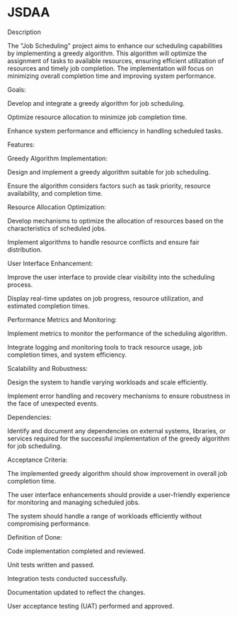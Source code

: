 # JSDAA

Description

The "Job Scheduling" project aims to enhance our scheduling capabilities by implementing a greedy algorithm. This algorithm will optimize the assignment of tasks to available resources, ensuring efficient utilization of resources and timely job completion. The implementation will focus on minimizing overall completion time and improving system performance.

Goals:

Develop and integrate a greedy algorithm for job scheduling.

Optimize resource allocation to minimize job completion time.

Enhance system performance and efficiency in handling scheduled tasks.

Features:

Greedy Algorithm Implementation:

Design and implement a greedy algorithm suitable for job scheduling.

Ensure the algorithm considers factors such as task priority, resource availability, and completion time.

Resource Allocation Optimization:

Develop mechanisms to optimize the allocation of resources based on the characteristics of scheduled jobs.

Implement algorithms to handle resource conflicts and ensure fair distribution.

User Interface Enhancement:

Improve the user interface to provide clear visibility into the scheduling process.

Display real-time updates on job progress, resource utilization, and estimated completion times.

Performance Metrics and Monitoring:

Implement metrics to monitor the performance of the scheduling algorithm.

Integrate logging and monitoring tools to track resource usage, job completion times, and system efficiency.

Scalability and Robustness:

Design the system to handle varying workloads and scale efficiently.

Implement error handling and recovery mechanisms to ensure robustness in the face of unexpected events.

Dependencies:

Identify and document any dependencies on external systems, libraries, or services required for the successful implementation of the greedy algorithm for job scheduling.

Acceptance Criteria:

The implemented greedy algorithm should show improvement in overall job completion time.

The user interface enhancements should provide a user-friendly experience for monitoring and managing scheduled jobs.

The system should handle a range of workloads efficiently without compromising performance.

Definition of Done:

Code implementation completed and reviewed.

Unit tests written and passed.

Integration tests conducted successfully.

Documentation updated to reflect the changes.

User acceptance testing (UAT) performed and approved.
